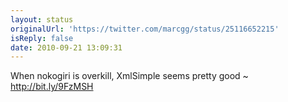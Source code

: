 ```yaml
---
layout: status
originalUrl: 'https://twitter.com/marcgg/status/25116652215'
isReply: false
date: 2010-09-21 13:09:31
---
```


When nokogiri is overkill, XmlSimple seems pretty good ~ http://bit.ly/9FzMSH
